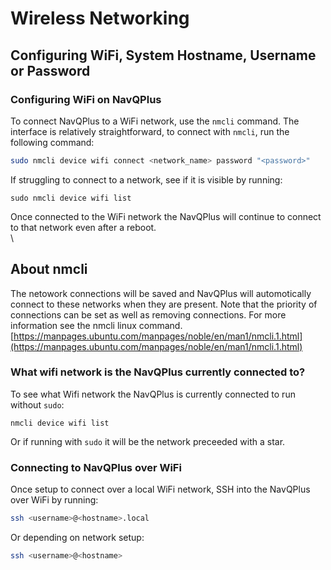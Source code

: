 # Wireless Networking

## Configuring WiFi, System Hostname, Username or Password <a href="#configuring-wifi-system-hostname-username-or-password" id="configuring-wifi-system-hostname-username-or-password"></a>

### Configuring WiFi on NavQPlus <a href="#configuring-wifi-on-navqplus" id="configuring-wifi-on-navqplus"></a>

To connect NavQPlus to a WiFi network, use the `nmcli` command. The interface is relatively straightforward, to connect with `nmcli`, run the following command:

```bash
sudo nmcli device wifi connect <network_name> password "<password>"
```

If struggling to connect to a network, see if it is visible by running:

```
sudo nmcli device wifi list
```

Once connected to the WiFi network the NavQPlus will continue to connect to that network even after a reboot.\
\


## About nmcli

The netowork connections will be saved and NavQPlus will automotically connect to these networks when they are present. Note that the priority of connections can be set as well as removing connections. For more information see the nmcli linux command.\
[https://manpages.ubuntu.com/manpages/noble/en/man1/nmcli.1.html](https://manpages.ubuntu.com/manpages/noble/en/man1/nmcli.1.html)





### What wifi network is the NavQPlus currently connected to?

To see what Wifi network the NavQPlus is currently connected to run without `sudo`:

`nmcli device wifi list`

Or if running with `sudo` it will be the network preceeded with a star.



### Connecting to NavQPlus over WiFi <a href="#connecting-to-navqplus-over-wifi" id="connecting-to-navqplus-over-wifi"></a>

Once setup to connect over a local WiFi network, SSH into the NavQPlus over WiFi by running:

```bash
ssh <username>@<hostname>.local
```

Or depending on network setup:

```bash
ssh <username>@<hostname>
```

